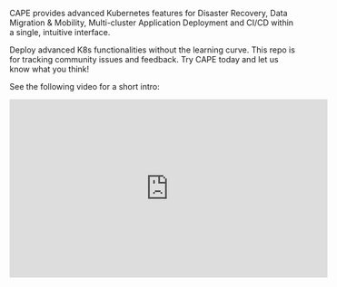 CAPE provides advanced Kubernetes features for Disaster Recovery, Data Migration & Mobility, Multi-cluster Application Deployment and CI/CD within a single, intuitive interface.

Deploy advanced K8s functionalities without the learning curve. This repo is for tracking community issues and feedback. Try CAPE today and let us know what you think!

See the following video for a short intro:
<iframe width="560" height="315" src="https://www.youtube.com/embed/4KJt8NXTO8E" frameborder="0" allow="accelerometer; autoplay; encrypted-media; gyroscope; picture-in-picture" allowfullscreen></iframe>
